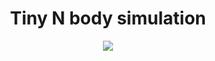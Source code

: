 <h1 align="center">Tiny N body simulation</h1>
<p align="center">
<img src="https://github.com/simutisernestas/tiny-n-body-sim/raw/main/sim.gif">
</p>
